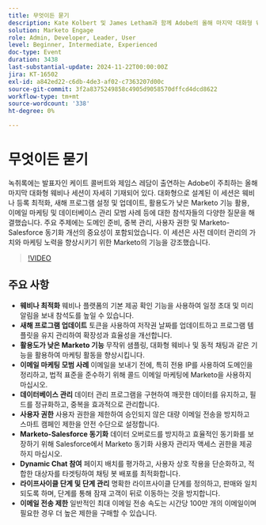 ```yaml
---
title: 무엇이든 묻기
description: Kate Kolbert 및 James Letham과 함께 Adobe의 올해 마지막 대화형 웨비나에 참여하여 웨비나 최적화, 프로그램 업데이트, 활용도가 낮은 Marketo 기능, 이메일 마케팅 모범 사례, 데이터베이스 관리, 사용자 권한, Marketo-Salesforce 동기화, 동적 채팅 참여 및 라이프사이클 단계를 다룹니다.
solution: Marketo Engage
role: Admin, Developer, Leader, User
level: Beginner, Intermediate, Experienced
doc-type: Event
duration: 3438
last-substantial-update: 2024-11-22T00:00:00Z
jira: KT-16502
exl-id: a842ed22-c6db-4de3-af02-c7363207d00c
source-git-commit: 3f2a8375249858c4905d9058570dffcd4dcd8622
workflow-type: tm+mt
source-wordcount: '338'
ht-degree: 0%

---
```


# 무엇이든 묻기

녹취록에는 발표자인 케이트 콜버트와 제임스 레담이 출연하는 Adobe이 주최하는 올해 마지막 대화형 웨비나 세션이 자세히 기재되어 있다. 대화형으로 설계된 이 세션은 웨비나 등록 최적화, 새해 프로그램 설정 및 업데이트, 활용도가 낮은 Marketo 기능 활용, 이메일 마케팅 및 데이터베이스 관리 모범 사례 등에 대한 참석자들의 다양한 질문을 해결했습니다. 주요 주제에는 도메인 준비, 중복 관리, 사용자 권한 및 Marketo-Salesforce 동기화 개선의 중요성이 포함되었습니다. 이 세션은 사전 데이터 관리의 가치와 마케팅 노력을 향상시키기 위한 Marketo의 기능을 강조했습니다.

>[!VIDEO](https://video.tv.adobe.com/v/3438195/?learn=on&enablevpops)

## 주요 사항

* **웨비나 최적화** 웨비나 플랫폼의 기본 제공 확인 기능을 사용하여 일정 초대 및 미리 알림을 보내 참석도를 높일 수 있습니다.
* **새해 프로그램 업데이트** 토큰을 사용하여 저작권 날짜를 업데이트하고 프로그램 템플릿을 유지 관리하여 확장성과 효율성을 개선합니다.
* **활용도가 낮은 Marketo 기능** 무작위 샘플링, 대화형 웨비나 및 동적 채팅과 같은 기능을 활용하여 마케팅 활동을 향상시킵니다.
* **이메일 마케팅 모범 사례** 이메일을 보내기 전에, 특히 전용 IP를 사용하여 도메인을 정리하고, 법적 표준을 준수하기 위해 콜드 이메일 마케팅에 Marketo을 사용하지 마십시오.
* **데이터베이스 관리** 데이터 관리 프로그램을 구현하여 깨끗한 데이터를 유지하고, 필드를 정규화하고, 중복을 효과적으로 관리합니다.
* **사용자 권한** 사용자 권한을 제한하여 승인되지 않은 대량 이메일 전송을 방지하고 스마트 캠페인 제한을 안전 수단으로 설정합니다.
* **Marketo-Salesforce 동기화** 데이터 오버로드를 방지하고 효율적인 동기화를 보장하기 위해 Salesforce에서 Marketo 동기화 사용자 관리자 액세스 권한을 제공하지 마십시오.
* **Dynamic Chat 참여** 페이지 배치를 평가하고, 사용자 상호 작용을 단순화하고, 적합한 대상자를 타겟팅하여 채팅 봇 배포를 최적화합니다.
* **라이프사이클 단계 및 단계 관리** 명확한 라이프사이클 단계를 정의하고, 판매와 일치되도록 하며, 단계를 통해 잠재 고객이 뒤로 이동하는 것을 방지합니다.
* **이메일 전송 제한** 일반적인 최대 이메일 전송 속도는 시간당 100만 개의 이메일이며 필요한 경우 더 높은 제한을 구매할 수 있습니다.
